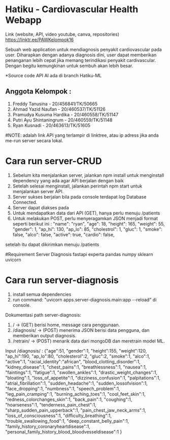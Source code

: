 # Hatiku - Cardiovascular Health Webapp

Link (website, API, video youtube, canva, repositories)
https://linktr.ee/PAWKelompok16

Sebuah web application untuk mendiagnosis penyakit cardiovascular pada user. Diharapkan dengan adanya diagnosis dini, user dapat memberikan penanganan lebih cepat jika memang terindikasi penyakit cardivascular. Dengan begitu kemungkinan untuk sembuh akan lebih besar. 

*Source code API AI ada di branch Hatiku-ML

## Anggota Kelompok :

1. Freddy Tanusina - 20/456841/TK/50665 
2. Ahmad Yazid Naufan - 20/460537/TK/51126
3. Pramudya Kusuma Hardika - 20/460558/TK/51147
4. Putri Ayu Shintaningrum - 20/460559/TK/51148
5. Ryan Kusnadi - 20/463613/TK/51605

#NOTE: <url> adalah link API yang terlampir di linktree, atau ip adress jika anda me-run server secara lokal.

# Cara run server-CRUD
1. Sebelum kita menjalankan server, jalankan npm install untuk menginstall dependency yang ada agar API berjalan dengan baik
2. Setelah selesai menginstall, jalankan perintah npm start untuk menjalankan server API.
3. Server sukses berjalan bila pada console terdapat log Database Connected.
4. Server dapat diakses pada <url/>
5. Untuk mendapatkan data dari API (GET), hanya perlu menuju <url/>/patients
6. Untuk melakukan POST, perlu menyeragamkan JSON menjadi format seperti berikut ini :
	"name": "ryan",
        "age": 18,
        "height": 165,
        "weight": 55,
        "gender": 1,
        "ap_hi": 130,
        "ap_lo": 85,
        "cholestrol": 1,
        "gluc": 1,
        "smoke": false,
        "alco": false,
        "active": true,
        "cardio": false,

setelah itu dapat dikirimkan menuju <url/>/patients

#Requirement Server Diagnosis
fastapi
experta
pandas
numpy
sklearn
uvicorn

# Cara run server-diagnosis
1. install semua dependencies
2. run command: "uvicorn apps.server-diagnosis.main:app --reload" di console.

Dokumentasi path server-diagnosis:
1. <url>/ -> (GET) berisi home, message cara penggunaan.
2. <url>/diagnosis/ -> (POST) menerima JSON berisi data pengguna, dan memberikan output diagnosis.
3. <url>/retrain/ -> (POST) menarik data dari mongoDB dan meretrain model ML.

Input /diagnosis/ :
{"age":51,
"gender":1,
"height":155,
"weight":120,
"ap_hi":190,
"ap_lo":80,
"cholesterol":2,
"gluc":2,
"smoke":1,
"alco":1,
"active":1,
"racial_identity":"african",
"blood_clotting_disorder":1,
"kidney_disease":1,
"chest_pains":1,
"breathlessness":1,
"nausea":1,
"faintings":1,
"fatigue":1,
"swollen_ankles":1,
"drastic_weight_changes":1, 
"bloating":1,
"loss_of_appetite":1,
"dizziness_confusion":1,
"palpitations":1,
"atrial_fibrillation":1,
"sudden_headache":1,
"sudden_lossofvision":1,
"face_dropping":1,
"numbness":1,
"speech_problem":1,
"leg_pain_cramping":1,
"burning_aching_toes":1,
"cool_feet_skin":1,
"redness_colorchanges_skin":1,
"back_pain":1,
"coughing":1,
"hoarseness":1,
"tenderness_pain_chest":1,
"sharp_sudden_pain_upperback":1,
"pain_chest_jaw_neck_arms":1,
"loss_of_consciousness":1,
"difficulty_breathing":1,
"trouble_swallowing_food":1,
"deep_constant_belly_pain":1,
"family_history_coronaryheartdisease":1,
"personal_family_history_blood_bloodvesseldisease":1
}
